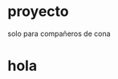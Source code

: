 # proyecto
solo para compañeros de cona
<!DOCTYPE html>
<html>
<head>
	<title>hola</title>
	</head>
<body>
<h1>hola</h1>
</body>
</html>

